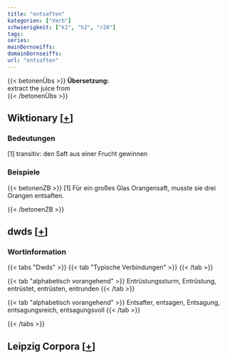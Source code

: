 ```yaml
---
title: "entsaften"
kategorien: ["Verb"]
schwierigkeit: ["k1", "h2", "r20"]
tags:
series:
mainDornseiffs:
domainDornseiffs:
url: "entsaften"
---
```


{{< betonenÜbs >}}
**Übersetzung:**  
extract the juice from  
{{< /betonenÜbs >}}

## Wiktionary [[+](https://de.wiktionary.org/wiki/entsaften)]

### Bedeutungen
[1] transitiv: den Saft aus einer Frucht gewinnen  

### Beispiele
{{< betonenZB >}}
[1] Für ein großes Glas Orangensaft, musste sie drei Orangen entsaften.  

{{< /betonenZB >}}


## dwds [[+](https://www.dwds.de/wb/entsaften)]

### Wortinformation
{{< tabs "Dwds" >}}
{{< tab "Typische Verbindungen" >}}
{{< /tab >}}

{{< tab "alphabetisch vorangehend" >}}
Entrüstungssturm, Entrüstung, entrüstet, entrüsten, entrunden
{{< /tab >}}

{{< tab "alphabetisch vorangehend" >}}
Entsafter, entsagen, Entsagung, entsagungsreich, entsagungsvoll
{{< /tab >}}

{{< /tabs >}}

## Leipzig Corpora [[+](https://corpora.uni-leipzig.de/en/res?word=entsaften&corpusId=deu_newscrawl-public_2018)]

